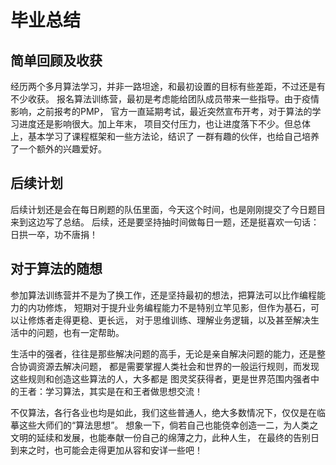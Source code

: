 # 毕业总结

## 简单回顾及收获
经历两个多月算法学习，并非一路坦途，和最初设置的目标有些差距，不过还是有不少收获。
报名算法训练营，最初是考虑能给团队成员带来一些指导。由于疫情影响，之前报考的PMP，
官方一直延期考试，最近突然宣布开考，对于算法的学习进度还是影响很大。加上年末，
项目交付压力，也让进度落下不少。但总体上，基本学习了课程框架和一些方法论，结识了
一群有趣的伙伴，也给自己培养了一个额外的兴趣爱好。

## 后续计划
后续计划还是会在每日刷题的队伍里面，今天这个时间，也是刚刚提交了今日题目来到这边写了总结。
后续，还是要坚持抽时间做每日一题，还是挺喜欢一句话：日拱一卒，功不唐捐！

## 对于算法的随想
参加算法训练营并不是为了换工作，还是坚持最初的想法，把算法可以比作编程能力的内功修炼，
短期对于提升业务编程能力不是特别立竿见影，但作为基石，可以让修炼者走得更稳、更长远，
对于思维训练、理解业务逻辑，以及甚至解决生活中的问题，也有一定帮助。

生活中的强者，往往是那些解决问题的高手，无论是亲自解决问题的能力，还是整合协调资源去解决问题，
都是需要掌握人类社会和世界的一般运行规则，而发现这些规则和创造这些算法的人，大多都是
图灵奖获得者，更是世界范围内强者中的王者：学习算法，其实是在和王者做思想交流！

不仅算法，各行各业也均是如此，我们这些普通人，绝大多数情况下，仅仅是在临摹这些大师们的“算法思想”。
想象一下，倘若自己也能侥幸创造一二，为人类之文明的延续和发展，也能奉献一份自己的绵薄之力，此种人生，
在最终的告别日到来之时，也可能会走得更加从容和安详一些吧！




